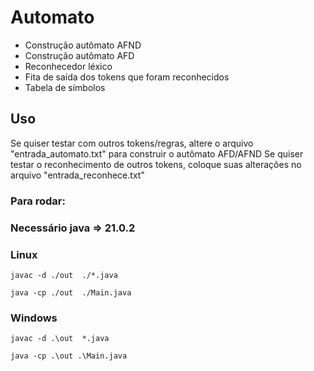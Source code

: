 # Automato
  - Construção autômato AFND
  - Construção autômato AFD
  - Reconhecedor léxico
  - Fita de saída dos tokens que foram reconhecidos
  - Tabela de símbolos 

## Uso
Se quiser testar com outros tokens/regras, altere o arquivo "entrada_automato.txt" para construir o autômato AFD/AFND
Se quiser testar o reconhecimento de outros tokens, coloque suas alterações no arquivo "entrada_reconhece.txt"

### Para rodar:
### Necessário java => 21.0.2
### Linux
```
javac -d ./out  ./*.java 
```
```
java -cp ./out  ./Main.java 
```
### Windows

```
javac -d .\out  *.java 
```
```
java -cp .\out .\Main.java 
```
